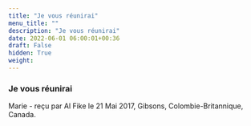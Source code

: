 ```yaml
---
title: "Je vous réunirai"
menu_title: ""
description: "Je vous réunirai"
date: 2022-06-01 06:00:01+00:36
draft: False
hidden: True
weight:
---
```

### Je vous réunirai

Marie - reçu par Al Fike le 21 Mai 2017, Gibsons, Colombie-Britannique, Canada.



